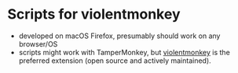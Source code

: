 # Scripts for violentmonkey

- developed on macOS Firefox, presumably should work on any browser/OS
- scripts might work with TamperMonkey, but [violentmonkey](https://violentmonkey.github.io/) is the preferred extension (open source and actively maintained).

